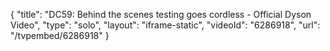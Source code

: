 {
    "title": "DC59: Behind the scenes testing goes cordless - Official Dyson Video",
    "type": "solo",
    "layout": "iframe-static",
    "videoId": "6286918",
    "url": "\/tvpembed\/6286918"
}